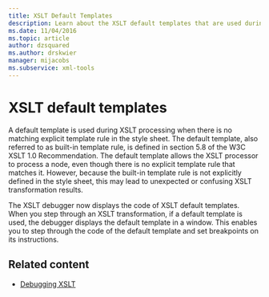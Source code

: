 ```yaml
---
title: XSLT Default Templates
description: Learn about the XSLT default templates that are used during XSLT processing when there is no matching explicit template rule in the style sheet.
ms.date: 11/04/2016
ms.topic: article
author: dzsquared
ms.author: drskwier
manager: mijacobs
ms.subservice: xml-tools
---
```

# XSLT default templates

A default template is used during XSLT processing when there is no matching explicit template rule in the style sheet. The default template, also referred to as built-in template rule, is defined in section 5.8 of the W3C XSLT 1.0 Recommendation. The default template allows the XSLT processor to process a node, even though there is no explicit template rule that matches it. However, because the built-in template rule is not explicitly defined in the style sheet, this may lead to unexpected or confusing XSLT transformation results.

The XSLT debugger now displays the code of XSLT default templates. When you step through an XSLT transformation, if a default template is used, the debugger displays the default template in a window. This enables you to step through the code of the default template and set breakpoints on its instructions.

## Related content

- [Debugging XSLT](../xml-tools/debugging-xslt.md)
